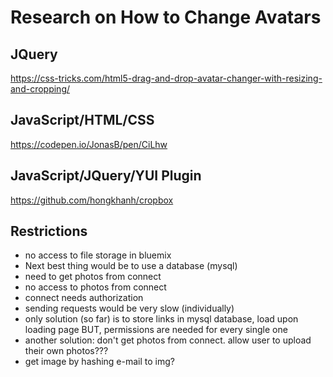 # Research on How to Change Avatars 

## JQuery 
https://css-tricks.com/html5-drag-and-drop-avatar-changer-with-resizing-and-cropping/

## JavaScript/HTML/CSS
https://codepen.io/JonasB/pen/CiLhw

## JavaScript/JQuery/YUI Plugin
https://github.com/hongkhanh/cropbox

## Restrictions
* no access to file storage in bluemix 
* Next best thing would be to use a database (mysql)
* need to get photos from connect
* no access to photos from connect
* connect needs authorization
* sending requests would be very slow (individually)
* only solution (so far) is to store links in mysql database, load upon loading page BUT, permissions are needed for every single one
* another solution: don't get photos from connect. allow user to upload their own photos???
* get image by hashing e-mail to img?
